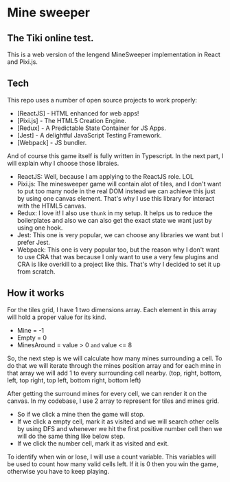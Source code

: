 # Mine sweeper

## The Tiki online test.

This is a web version of the lengend MineSweeper implementation in React and Pixi.js.

## Tech

This repo uses a number of open source projects to work properly:

- [ReactJS] - HTML enhanced for web apps!
- [Pixi.js] - The HTML5 Creation Engine.
- [Redux] - A Predictable State Container for JS Apps.
- [Jest] - A delightful JavaScript Testing Framework.
- [Webpack] - JS bundler.

And of course this game itself is fully written in Typescript.
In the next part, I will explain why I choose those libraies.

- ReactJS: Well, because I am applying to the ReactJS role. LOL
- Pixi.js: The minesweeper game will contain alot of tiles, and I don't want to put too many node in the real DOM instead we can achieve this just by using one canvas element. That's why I use this library for interact with the HTML5 canvas.
- Redux: I love it! I also use `thunk` in my setup. It helps us to reduce the boilerplates and also we can also get the exact state we want just by using one hook.
- Jest: This one is very popular, we can choose any libraries we want but I prefer Jest.
- Webpack: This one is very popular too, but the reason why I don't want to use CRA that was because I only want to use a very few plugins and CRA is like overkill to a project like this. That's why I decided to set it up from scratch.

## How it works

For the tiles grid, I have 1 two dimensions array. Each element in this array will hold a proper value for its kind.

- Mine = -1
- Empty = 0
- MinesAround = value > 0 `and` value <= 8

So, the next step is we will calculate how many mines surrounding a cell.
To do that we will iterate through the mines position array and for each mine in that array we will add 1 to every surrounding cell nearby. (top, right, bottom, left, top right, top left, bottom right, bottom left)

After getting the surround mines for every cell, we can render it on the canvas. In my codebase, I use 2 array to represent for tiles and mines grid.

- So if we click a mine then the game will stop.
- If we click a empty cell, mark it as visited and we will search other cells by using DFS and whenever we hit the first positive number cell then we will do the same thing like below step.
- If we click the number cell, mark it as visited and exit.

To identify when win or lose, I will use a count variable. This variables will be used to count how many valid cells left.
If it is 0 then you win the game, otherwise you have to keep playing.
